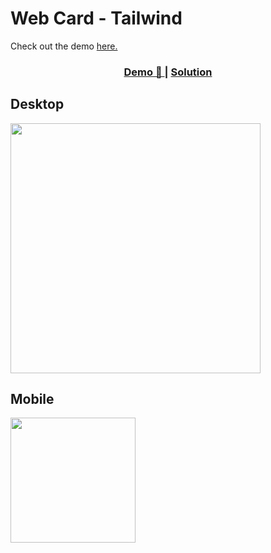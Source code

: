 # Web Card - Tailwind
 Check out the demo [here.](https://fabiola29298.github.io/tailwind-card-general/)


<div align="center">
  <h3>
    <a href="https://fabiola29298.github.io/tailwind-card-general/">
      Demo 📱
    </a>
    <span> | </span>
    <a href="https://github.com/fabiola29298/tailwind-card-general">
      Solution
    </a>
  </h3>
</div>


## Desktop

<img width="400px"  src="https://github.com/assets/overview.png" />

## Mobile

<img width="200px" src="https://github.com/assets/overview.png" />
